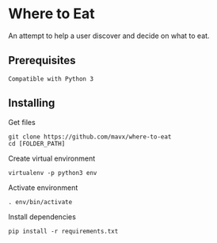 # Where to Eat
An attempt to help a user discover and decide on what to eat.

## Prerequisites
`Compatible with Python 3`

## Installing

Get files
```
git clone https://github.com/mavx/where-to-eat
cd [FOLDER_PATH]
```

Create virtual environment
```
virtualenv -p python3 env
```

Activate environment
```
. env/bin/activate
```

Install dependencies
```
pip install -r requirements.txt
```
